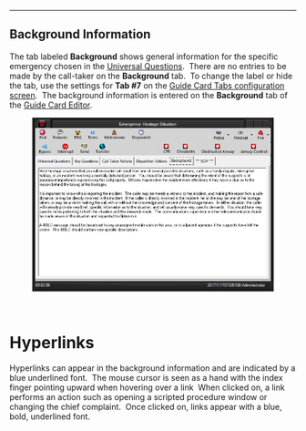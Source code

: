   ----------------------------
  **Background Information**
  ----------------------------

The tab labeled **Background** shows general information for the
specific emergency chosen in the [Universal
Questions](<General Questions.md>).  There are no entries to be made by
the call-taker on the **Background** tab.  To change the label or hide
the tab, use the settings for **Tab #7** on the [Guide Card Tabs
configuration screen](<Guide Card Tabs Settings.md>).  The
background information is entered on the **Background** tab of the
[Guide Card Editor](<Guide Card Editor.md>).

<figure><img src=".gitbook/assets/Background Information_files/image001.png" alt=""><figcaption></figcaption></figure> 

 

# Hyperlinks

Hyperlinks can appear in the background information and are indicated by
a blue underlined font.  The mouse cursor is seen as a hand with the
index finger pointing upward when hovering over a link  When clicked on,
a link performs an action such as opening a scripted procedure window or
changing the chief complaint.  Once clicked on, links appear with a
blue, bold, underlined font.
